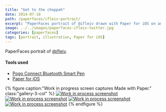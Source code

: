 ```yaml
---
title: "Get to the choppah"
date: 2014-07-10
path: /paperfaces/ifleiv-portrait/
excerpt: "PaperFaces portrait of @ifleiv drawn with Paper for iOS on an iPad."
image: ../../images/paperfaces-ifleiv-twitter.jpg
categories: [paperfaces]
tags: [portrait, illustration, Paper for iOS]
---
```


PaperFaces portrait of [@ifleiv](https://twitter.com/ifleiv).

#### Tools used

- [Pogo Connect Bluetooth Smart Pen](https://www.amazon.com/gp/product/B009K448L4/ref=as_li_ss_tl?ie=UTF8&camp=1789&creative=390957&creativeASIN=B009K448L4&linkCode=as2&tag=mademist-20)
- [Paper for iOS](https://paper.bywetransfer.com/)

{% figure caption:"Work in progress screen captures Made with Paper." class:"gallery-3-col" %}
[![Work in process screenshot](../../images/paperfaces-ifleiv-process-1-600.jpg)](../../images/paperfaces-ifleiv-process-1-lg.jpg) [![Work in process screenshot](../../images/paperfaces-ifleiv-process-2-600.jpg)](../../images/paperfaces-ifleiv-process-2-lg.jpg) [![Work in process screenshot](../../images/paperfaces-ifleiv-process-3-600.jpg)](../../images/paperfaces-ifleiv-process-3-lg.jpg) [![Work in process screenshot](../../images/paperfaces-ifleiv-process-4-600.jpg)](../../images/paperfaces-ifleiv-process-4-lg.jpg)
{% endfigure %}
